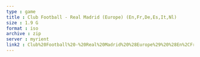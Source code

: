 ```yaml
---
type : game
title : Club Football - Real Madrid (Europe) (En,Fr,De,Es,It,Nl)
size : 1.9 G
format : iso
archive : zip
server : myrient
link2 : Club%20Football%20-%20Real%20Madrid%20%28Europe%29%20%28En%2CFr%2CDe%2CEs%2CIt%2CNl%29
---
```

